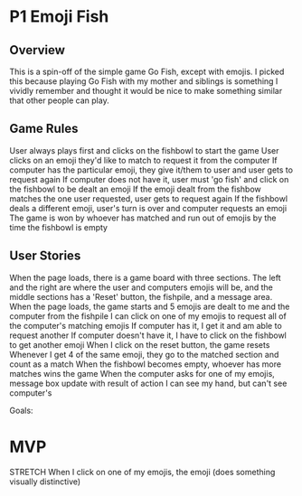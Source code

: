 # P1 Emoji Fish

## Overview
This is a spin-off of the simple game Go Fish, except with emojis. I picked this because playing Go Fish with my mother and siblings is something I vividly remember and thought it would be nice to make something similar that other people can play.

## Game Rules
User always plays first and clicks on the fishbowl to start the game
User clicks on an emoji they'd like to match to request it from the computer
If computer has the particular emoji, they give it/them to user and user gets to request again
If computer does not have it, user must 'go fish' and click on the fishbowl to be dealt an emoji
If the emoji dealt from the fishbow matches the one user requested, user gets to request again
If the fishbowl deals a different emoji, user's turn is over and computer requests an emoji
The game is won by whoever has matched and run out of emojis by the time the fishbowl is empty


## User Stories
When the page loads, there is a game board with three sections. The left and the right are where the user and computers emojis will be, and the middle sections has a 'Reset' button, the fishpile, and a message area.
When the page loads, the game starts and 5 emojis are dealt to me and the computer from the fishpile
I can click on one of my emojis to request all of the computer's matching emojis
If computer has it, I get it and am able to request another
If computer doesn't have it, I have to click on the fishbowl to get another emoji
When I click on the reset button, the game resets
Whenever I get 4 of the same emoji, they go to the matched section and count as a match
When the fishbowl becomes empty, whoever has more matches wins the game
When the computer asks for one of my emojis, message box update with result of action
I can see my hand, but can't see computer's

Goals:

MVP
===================================================================================
STRETCH
When I click on one of my emojis, the emoji (does something visually distinctive)
